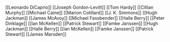 [[Leonardo DiCaprio]]
[[Joseph Gordon-Levitt]]
[[Tom Hardy]]
[[Cillian Murphy]]
[[Michael Caine]]
[[Marion Cotillard]]
[[J. K. Simmons]]
[[Hugh Jackman]]
[[James McAvoy]]
[[Michael Fassbender]]
[[Halle Berry]]
[[Peter Dinklage]]
[[Ian McKellen]]
[[Patrick Stewart]]
[[Famke Janssen]]
[[Hugh Jackman]]
[[Halle Berry]]
[[Ian McKellen]]
[[Famke Janssen]]
[[Patrick Stewart]]
[[James Marsden]]
